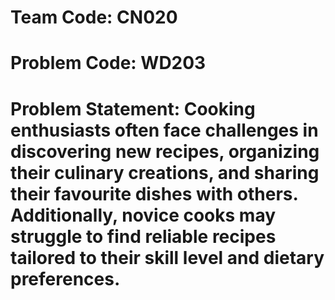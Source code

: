 # Team Code: CN020
# Problem Code: WD203
# Problem Statement: Cooking enthusiasts often face challenges in discovering new recipes, organizing their culinary creations, and sharing their favourite dishes with others. Additionally, novice cooks may struggle to find reliable recipes tailored to their skill level and dietary preferences.
